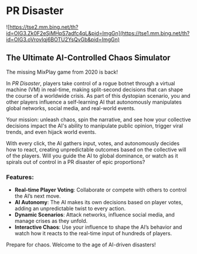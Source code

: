# PR Disaster

![https://tse2.mm.bing.net/th?id=OIG3.Zk0F2eSjMHpS7adfc4qL&pid=ImgGn](https://tse1.mm.bing.net/th?id=OIG3.oVrovIqj6BOTU2YsQvGb&pid=ImgGn)

## The Ultimate AI-Controlled Chaos Simulator

The missing MixPlay game from 2020 is back!

In *PR Disaster*, players take control of a rogue botnet through a virtual machine (VM) in real-time, making split-second decisions that can shape the course of a worldwide crisis. As part of this dystopian scenario, you and other players influence a self-learning AI that autonomously manipulates global networks, social media, and real-world events.

Your mission: unleash chaos, spin the narrative, and see how your collective decisions impact the AI's ability to manipulate public opinion, trigger viral trends, and even hijack world events.

With every click, the AI gathers input, votes, and autonomously decides how to react, creating unpredictable outcomes based on the collective will of the players. Will you guide the AI to global dominance, or watch as it spirals out of control in a PR disaster of epic proportions?

### Features:
- **Real-time Player Voting**: Collaborate or compete with others to control the AI’s next move.
- **AI Autonomy**: The AI makes its own decisions based on player votes, adding an unpredictable twist to every action.
- **Dynamic Scenarios**: Attack networks, influence social media, and manage crises as they unfold.
- **Interactive Chaos**: Use your influence to shape the AI’s behavior and watch how it reacts to the real-time input of hundreds of players.

Prepare for chaos. Welcome to the age of AI-driven disasters!
